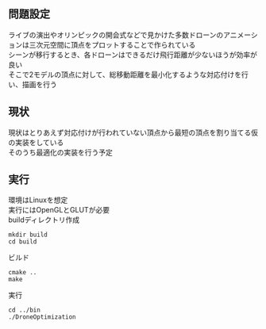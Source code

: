 ## 問題設定
ライブの演出やオリンピックの開会式などで見かけた多数ドローンのアニメーションは三次元空間に頂点をプロットすることで作られている  
シーンが移行するとき、各ドローンはできるだけ飛行距離が少ないほうが効率が良い  
そこで2モデルの頂点に対して、総移動距離を最小化するような対応付けを行い、描画を行う

## 現状
現状はとりあえず対応付けが行われていない頂点から最短の頂点を割り当てる仮の実装をしている  
そのうち最適化の実装を行う予定

## 実行
環境はLinuxを想定  
実行にはOpenGLとGLUTが必要  
buildディレクトリ作成
```
mkdir build
cd build 
```
ビルド
```
cmake ..
make
```
実行
```
cd ../bin
./DroneOptimization
```